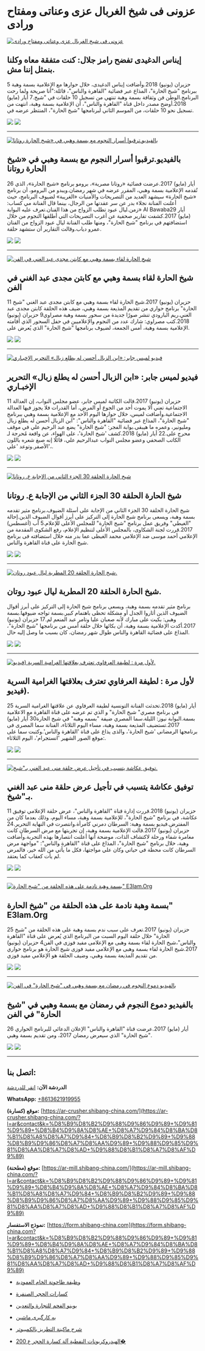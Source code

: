 # عزونى فى شيخ الغربال عزى وعناتى ومفتاح ورادى

<a href="https://swt.shibang-china.com/?l=ar&img&k=%D8%B9%D8%B2%D9%88%D9%86%D9%89+%D9%81%D9%89+%D8%B4%D9%8A%D8%AE+%D8%A7%D9%84%D8%BA%D8%B1%D8%A8%D8%A7%D9%84+%D8%B9%D8%B2%D9%89+%D9%88%D8%B9%D9%86%D8%A7%D8%AA%D9%89+%D9%88%D9%85%D9%81%D8%AA%D8%A7%D8%AD+%D9%88%D8%B1%D8%A7%D8%AF%D9%89" target="_blank">![عزونى فى شيخ الغربال عزى وعناتى ومفتاح ورادى](http://static.shibang-china.com/all-800x300/1291.jpg)</a>

## إيناس الدغيدى تفضح رامز جلال: كنت متفقة معاه وكلنا بنمثل إننا مش.
5 حزيران (يونيو) 2018.وأضافت إيناس الدغيدى، خلال حوارها مع الإعلامية بسمة وهبة ببرنامج &quot;شيخ الحارة&quot;، المذاع عبر فضائية &quot;القاهرة والناس&quot;، قائلة:&quot;أنا صريحة ولما رحت البرنامج.الوطن فن وثقافة بسمة وهبة تنتهي من تسجيل 10 حلقات في &quot;شيخ.7 أيار (مايو) 2018.أوضح مصدر داخل قناة &quot;القاهرة والناس&quot;، أن الإعلامية بسمة وهبة، انتهت من تسجيل نحو 10 حلقات، من الموسم الثاني لبرنامجها &quot;شيخ الحارة&quot;، المنتظر عرضه في.


<a href="https://whatsapp.shibangsoft.com/WhatsApp.php" target="_blank" title="WhatsApp">![](http://static.shibang-china.com/icon/whatsapp.png)</a> <a href="https://swt.shibang-china.com/?l=ar&icon&k=%D8%B9%D8%B2%D9%88%D9%86%D9%89+%D9%81%D9%89+%D8%B4%D9%8A%D8%AE+%D8%A7%D9%84%D8%BA%D8%B1%D8%A8%D8%A7%D9%84+%D8%B9%D8%B2%D9%89+%D9%88%D8%B9%D9%86%D8%A7%D8%AA%D9%89+%D9%88%D9%85%D9%81%D8%AA%D8%A7%D8%AD+%D9%88%D8%B1%D8%A7%D8%AF%D9%89" target="_blank">![](http://static.shibang-china.com/icon/chat-ar.png)</a>

---

<a href="https://swt.shibang-china.com/?l=ar&img&k=%D8%B9%D8%B2%D9%88%D9%86%D9%89+%D9%81%D9%89+%D8%B4%D9%8A%D8%AE+%D8%A7%D9%84%D8%BA%D8%B1%D8%A8%D8%A7%D9%84+%D8%B9%D8%B2%D9%89+%D9%88%D8%B9%D9%86%D8%A7%D8%AA%D9%89+%D9%88%D9%85%D9%81%D8%AA%D8%A7%D8%AD+%D9%88%D8%B1%D8%A7%D8%AF%D9%89" target="_blank">![بالفيديو.ترقبوا أسرار النجوم مع بسمة وهبي في «شيخ الحارة روتانا](http://static.shibang-china.com/all-800x300/288.jpg)</a>

## بالفيديو.ترقبوا أسرار النجوم مع بسمة وهبي في «شيخ الحارة روتانا
26 أيار (مايو) 2017.عرضت فضائية «روتانا مصرية»، برومو برنامج «شيخ الحارة»، الذي تُقدمه الإعلامية بسمة وهبي، المقرر عرضه في شهر رمضان.ويبدو من البرومو، أن برنامج «شيخ الحارة» سيشهد العديد من التصريحات والأمنيات «الغريبة» لضيوف البرنامج، حيث أعلنت الفنانة نجلاء بدر عن سر عقدتها من الرجال، بينما قال الفنانة مي كساب: «زمن.ليال عبود تطلب الزواج من هذا الفنان.تعرف عليه البوابة Al Bawaba29 أيار (مايو) 2017.كشفت تقارير صحفية عن أغرب التصريحات التي أطلقها النجوم من خلال استضافتهم في برنامج &quot;شيخ الحارة&quot;، ومنها طلب الفنانة ليال عبود الزواج من الفنان عمرو دياب.وقالت التقارير أن ستشهد حلقة.


<a href="https://whatsapp.shibangsoft.com/WhatsApp.php" target="_blank" title="WhatsApp">![](http://static.shibang-china.com/icon/whatsapp.png)</a> <a href="https://swt.shibang-china.com/?l=ar&icon&k=%D8%B9%D8%B2%D9%88%D9%86%D9%89+%D9%81%D9%89+%D8%B4%D9%8A%D8%AE+%D8%A7%D9%84%D8%BA%D8%B1%D8%A8%D8%A7%D9%84+%D8%B9%D8%B2%D9%89+%D9%88%D8%B9%D9%86%D8%A7%D8%AA%D9%89+%D9%88%D9%85%D9%81%D8%AA%D8%A7%D8%AD+%D9%88%D8%B1%D8%A7%D8%AF%D9%89" target="_blank">![](http://static.shibang-china.com/icon/chat-ar.png)</a>

---

<a href="https://swt.shibang-china.com/?l=ar&img&k=%D8%B9%D8%B2%D9%88%D9%86%D9%89+%D9%81%D9%89+%D8%B4%D9%8A%D8%AE+%D8%A7%D9%84%D8%BA%D8%B1%D8%A8%D8%A7%D9%84+%D8%B9%D8%B2%D9%89+%D9%88%D8%B9%D9%86%D8%A7%D8%AA%D9%89+%D9%88%D9%85%D9%81%D8%AA%D8%A7%D8%AD+%D9%88%D8%B1%D8%A7%D8%AF%D9%89" target="_blank">![شيخ الحارة لقاء بسمة وهبي مع كابتن مجدى عبد الغني في الفن](http://static.shibang-china.com/all-800x300/644.jpg)</a>

## شيخ الحارة لقاء بسمة وهبي مع كابتن مجدى عبد الغني في الفن
11 حزيران (يونيو) 2017.شيخ الحارة لقاء بسمة وهبي مع كابتن مجدى عبد الغني &quot;شيخ الحارة&quot; برنامج حواري من تقديم المذيعة بسمة وهبي، ضيف هذه الحلقة كابتن مجدى عبد الغني.ريم البارودي تنشر صورًا جديدة من سحور بسمة وهبة مصراوي9 حزيران (يونيو) 2018.كتب مصراوي: شارك عدد من النجوم والإعلاميين في حفل السحور الذي أقامته الإعلامية بسمة وهبة، أمس الجمعة، لضيوف برنامجها &quot;شيخ الحارة&quot; الذي يُعرض على.


<a href="https://whatsapp.shibangsoft.com/WhatsApp.php" target="_blank" title="WhatsApp">![](http://static.shibang-china.com/icon/whatsapp.png)</a> <a href="https://swt.shibang-china.com/?l=ar&icon&k=%D8%B9%D8%B2%D9%88%D9%86%D9%89+%D9%81%D9%89+%D8%B4%D9%8A%D8%AE+%D8%A7%D9%84%D8%BA%D8%B1%D8%A8%D8%A7%D9%84+%D8%B9%D8%B2%D9%89+%D9%88%D8%B9%D9%86%D8%A7%D8%AA%D9%89+%D9%88%D9%85%D9%81%D8%AA%D8%A7%D8%AD+%D9%88%D8%B1%D8%A7%D8%AF%D9%89" target="_blank">![](http://static.shibang-china.com/icon/chat-ar.png)</a>

---

<a href="https://swt.shibang-china.com/?l=ar&img&k=%D8%B9%D8%B2%D9%88%D9%86%D9%89+%D9%81%D9%89+%D8%B4%D9%8A%D8%AE+%D8%A7%D9%84%D8%BA%D8%B1%D8%A8%D8%A7%D9%84+%D8%B9%D8%B2%D9%89+%D9%88%D8%B9%D9%86%D8%A7%D8%AA%D9%89+%D9%88%D9%85%D9%81%D8%AA%D8%A7%D8%AD+%D9%88%D8%B1%D8%A7%D8%AF%D9%89" target="_blank">![فيديو لميس جابر: «ابن الزبال أحسن له يطلع زبال» التحرير الإخبـاري](http://static.shibang-china.com/all-800x300/1331.jpg)</a>

## فيديو لميس جابر: «ابن الزبال أحسن له يطلع زبال» التحرير الإخبـاري
11 حزيران (يونيو) 2017.قالت الكاتبة لميس جابر، عضو مجلس النواب، إن العدالة الاجتماعية تعني ألا يموت أحد من الجوع أو المرض، أما القدرات فلا يجوز فيها العدالة الاجتماعية.وأضافت لميس، خلال حوارها اليوم الأحد مع الإعلامية بسمة وهبي ببرنامج &quot;شيخ الحارة&quot;، المذاع عبر فضائية &quot;القاهرة والناس&quot;: &quot;ابن الزبال أحسن له يطلع زبال ومليونير، وعمره ما هيبقى.بوابة الفجر: &quot;شيخ الحارة&quot; يضع عبد الرحيم علي في موقف محرج على.22 أيار (مايو) 2018.كشف &#39;شيخ الحارة&#39;، على الهواء، عن واقعة مُحرجة لـ الكاتب الصحفي وعضو مجلس النواب عبدالرحيم علي، قائلًا إنه صبغ شعره باللون الأصفر.وتوعد &#39;علي&#39;،.


<a href="https://whatsapp.shibangsoft.com/WhatsApp.php" target="_blank" title="WhatsApp">![](http://static.shibang-china.com/icon/whatsapp.png)</a> <a href="https://swt.shibang-china.com/?l=ar&icon&k=%D8%B9%D8%B2%D9%88%D9%86%D9%89+%D9%81%D9%89+%D8%B4%D9%8A%D8%AE+%D8%A7%D9%84%D8%BA%D8%B1%D8%A8%D8%A7%D9%84+%D8%B9%D8%B2%D9%89+%D9%88%D8%B9%D9%86%D8%A7%D8%AA%D9%89+%D9%88%D9%85%D9%81%D8%AA%D8%A7%D8%AD+%D9%88%D8%B1%D8%A7%D8%AF%D9%89" target="_blank">![](http://static.shibang-china.com/icon/chat-ar.png)</a>

---

<a href="https://swt.shibang-china.com/?l=ar&img&k=%D8%B9%D8%B2%D9%88%D9%86%D9%89+%D9%81%D9%89+%D8%B4%D9%8A%D8%AE+%D8%A7%D9%84%D8%BA%D8%B1%D8%A8%D8%A7%D9%84+%D8%B9%D8%B2%D9%89+%D9%88%D8%B9%D9%86%D8%A7%D8%AA%D9%89+%D9%88%D9%85%D9%81%D8%AA%D8%A7%D8%AD+%D9%88%D8%B1%D8%A7%D8%AF%D9%89" target="_blank">![شيخ الحارة الحلقة 30 الجزء الثاني من الإجابة ع. روتانا](http://static.shibang-china.com/all-800x300/487.jpg)</a>

## شيخ الحارة الحلقة 30 الجزء الثاني من الإجابة ع. روتانا
شيخ الحارة الحلقة 30 الجزء الثاني من الإجابة على أسئلة الضيوف.برنامج مثير تقدمه بسمة وهبة، ويسعى برنامج شيخ الحارة إلى التركيز على أبرز أقوال الضيوف الذين.إحالة &quot;الغيطي&quot; وفريق عمل برنامج &quot;شيخ الحارة&quot; للمجلس الأعلى للإعلام.5 آب (أغسطس) 2017.قررت لجنة الشكاوى، بالمجلس الأعلى لتنظيم الإعلام، رفع الشكوى المقدمة من الإعلامي أحمد موسى ضد الإعلامي محمد الغيطى عما بدر منه خلال استضافته فى برنامج شيخ الحارة على قناة القاهرة والناس.


<a href="https://whatsapp.shibangsoft.com/WhatsApp.php" target="_blank" title="WhatsApp">![](http://static.shibang-china.com/icon/whatsapp.png)</a> <a href="https://swt.shibang-china.com/?l=ar&icon&k=%D8%B9%D8%B2%D9%88%D9%86%D9%89+%D9%81%D9%89+%D8%B4%D9%8A%D8%AE+%D8%A7%D9%84%D8%BA%D8%B1%D8%A8%D8%A7%D9%84+%D8%B9%D8%B2%D9%89+%D9%88%D8%B9%D9%86%D8%A7%D8%AA%D9%89+%D9%88%D9%85%D9%81%D8%AA%D8%A7%D8%AD+%D9%88%D8%B1%D8%A7%D8%AF%D9%89" target="_blank">![](http://static.shibang-china.com/icon/chat-ar.png)</a>

---

<a href="https://swt.shibang-china.com/?l=ar&img&k=%D8%B9%D8%B2%D9%88%D9%86%D9%89+%D9%81%D9%89+%D8%B4%D9%8A%D8%AE+%D8%A7%D9%84%D8%BA%D8%B1%D8%A8%D8%A7%D9%84+%D8%B9%D8%B2%D9%89+%D9%88%D8%B9%D9%86%D8%A7%D8%AA%D9%89+%D9%88%D9%85%D9%81%D8%AA%D8%A7%D8%AD+%D9%88%D8%B1%D8%A7%D8%AF%D9%89" target="_blank">![شيخ الحارة الحلقة 20 المطربة ليال عبود روتان.](http://static.shibang-china.com/all-800x300/615.jpg)</a>

## شيخ الحارة الحلقة 20 المطربة ليال عبود روتان.
برنامج مثير تقدمه بسمة وهبة، ويسعى برنامج شيخ الحارة إلى التركيز على أبرز أقوال الضيوف الذين أثاروا الجدل أو مشكلة تحظى باهتمام كبير.بسمة تواجه ضيوفها.بسمة وهبى: بكيت على مبارك لأنه صعبان عليا وتامر عبد المنعم لم.17 حزيران (يونيو) 2017.أكدت الإعلامية بسمة وهبة، أن بكائها خلال حلقة أمس من برنامجها &quot;شيخ الحارة&quot;، المذاع على فضائية القاهرة والناس طوال شهر رمضان، كان بسبب ما وصل إليه حال.


<a href="https://whatsapp.shibangsoft.com/WhatsApp.php" target="_blank" title="WhatsApp">![](http://static.shibang-china.com/icon/whatsapp.png)</a> <a href="https://swt.shibang-china.com/?l=ar&icon&k=%D8%B9%D8%B2%D9%88%D9%86%D9%89+%D9%81%D9%89+%D8%B4%D9%8A%D8%AE+%D8%A7%D9%84%D8%BA%D8%B1%D8%A8%D8%A7%D9%84+%D8%B9%D8%B2%D9%89+%D9%88%D8%B9%D9%86%D8%A7%D8%AA%D9%89+%D9%88%D9%85%D9%81%D8%AA%D8%A7%D8%AD+%D9%88%D8%B1%D8%A7%D8%AF%D9%89" target="_blank">![](http://static.shibang-china.com/icon/chat-ar.png)</a>

---

<a href="https://swt.shibang-china.com/?l=ar&img&k=%D8%B9%D8%B2%D9%88%D9%86%D9%89+%D9%81%D9%89+%D8%B4%D9%8A%D8%AE+%D8%A7%D9%84%D8%BA%D8%B1%D8%A8%D8%A7%D9%84+%D8%B9%D8%B2%D9%89+%D9%88%D8%B9%D9%86%D8%A7%D8%AA%D9%89+%D9%88%D9%85%D9%81%D8%AA%D8%A7%D8%AD+%D9%88%D8%B1%D8%A7%D8%AF%D9%89" target="_blank">![لأول مرة : لطيفة العرفاوي تعترف بعلاقتها الغرامية السرية (فيديو.](http://static.shibang-china.com/all-800x300/424.jpg)</a>

## لأول مرة : لطيفة العرفاوي تعترف بعلاقتها الغرامية السرية (فيديو.
25 أيار (مايو) 2018.تحدثت الفنانة التونسية لطيفة العرفاوي عن علاقتها الغرامية السرية في برنامج مصري&quot; شيخ الحارة&quot; و الذي تم عرضه على قناة القاهرة مع الاعلامية بسمة.البوابة نيوز: الليلة.سما المصري ضيفة &quot;بسمه وهبة&quot; في شيخ الحارة30 أيار (مايو) 2017.تستضيف المذيعة بسمة وهبة، مساء اليوم الثلاثاء، الفنانة سما المصرى فى برنامجها الرمضانى &#39;شيخ الحارة&#39;، والذى يذاع على قناة &#39;القاهرة والناس&#39;.وكتبت سما على موقع الصور الشهير &#39;انستجرام&#39;، اليوم الثلاثاء:.


<a href="https://whatsapp.shibangsoft.com/WhatsApp.php" target="_blank" title="WhatsApp">![](http://static.shibang-china.com/icon/whatsapp.png)</a> <a href="https://swt.shibang-china.com/?l=ar&icon&k=%D8%B9%D8%B2%D9%88%D9%86%D9%89+%D9%81%D9%89+%D8%B4%D9%8A%D8%AE+%D8%A7%D9%84%D8%BA%D8%B1%D8%A8%D8%A7%D9%84+%D8%B9%D8%B2%D9%89+%D9%88%D8%B9%D9%86%D8%A7%D8%AA%D9%89+%D9%88%D9%85%D9%81%D8%AA%D8%A7%D8%AD+%D9%88%D8%B1%D8%A7%D8%AF%D9%89" target="_blank">![](http://static.shibang-china.com/icon/chat-ar.png)</a>

---

<a href="https://swt.shibang-china.com/?l=ar&img&k=%D8%B9%D8%B2%D9%88%D9%86%D9%89+%D9%81%D9%89+%D8%B4%D9%8A%D8%AE+%D8%A7%D9%84%D8%BA%D8%B1%D8%A8%D8%A7%D9%84+%D8%B9%D8%B2%D9%89+%D9%88%D8%B9%D9%86%D8%A7%D8%AA%D9%89+%D9%88%D9%85%D9%81%D8%AA%D8%A7%D8%AD+%D9%88%D8%B1%D8%A7%D8%AF%D9%89" target="_blank">![توفيق عكاشة يتسبب في تأجيل عرض حلقة منى عبد الغني بـ&quot;شيخ.](http://static.shibang-china.com/all-800x300/149.jpg)</a>

## توفيق عكاشة يتسبب في تأجيل عرض حلقة منى عبد الغني بـ&quot;شيخ.
11 حزيران (يونيو) 2018.قررت إدارة قناة &quot;القاهرة والناس&quot;، عرض حلقة الإعلامي توفيق عكاشة، في برنامج &quot;شيخ الحارة&quot;، للإعلامية بسمة وهبة، مساء اليوم، وذلك بعدما كان من المفترض.فيديو بسمة وهبة: السرطان دمرني كامرأة.وانتصرت في النهاية التحرير.24 حزيران (يونيو) 2017.قالت الإعلامية بسمة وهبة، إن تجربتها مع مرض السرطان كانت مغامرة شفاء ورحلة لاكتشاف الذات، موضحة أنها أعلنت انتصارها بهذه التجربة.وأضافت وهبة، خلال برنامج &quot;شيخ الحارة&quot;، المذاع على قناة &quot;القاهرة والناس&quot;: &quot;مواجهة مرض السرطان كانت محطة في حياتي وكان علي مواجتها، فكل ما يأتي من الله خير، فالمرض لم يأت كعقاب كما يعتقد.


<a href="https://whatsapp.shibangsoft.com/WhatsApp.php" target="_blank" title="WhatsApp">![](http://static.shibang-china.com/icon/whatsapp.png)</a> <a href="https://swt.shibang-china.com/?l=ar&icon&k=%D8%B9%D8%B2%D9%88%D9%86%D9%89+%D9%81%D9%89+%D8%B4%D9%8A%D8%AE+%D8%A7%D9%84%D8%BA%D8%B1%D8%A8%D8%A7%D9%84+%D8%B9%D8%B2%D9%89+%D9%88%D8%B9%D9%86%D8%A7%D8%AA%D9%89+%D9%88%D9%85%D9%81%D8%AA%D8%A7%D8%AD+%D9%88%D8%B1%D8%A7%D8%AF%D9%89" target="_blank">![](http://static.shibang-china.com/icon/chat-ar.png)</a>

---

<a href="https://swt.shibang-china.com/?l=ar&img&k=%D8%B9%D8%B2%D9%88%D9%86%D9%89+%D9%81%D9%89+%D8%B4%D9%8A%D8%AE+%D8%A7%D9%84%D8%BA%D8%B1%D8%A8%D8%A7%D9%84+%D8%B9%D8%B2%D9%89+%D9%88%D8%B9%D9%86%D8%A7%D8%AA%D9%89+%D9%88%D9%85%D9%81%D8%AA%D8%A7%D8%AD+%D9%88%D8%B1%D8%A7%D8%AF%D9%89" target="_blank">![بسمة وهبة نادمة على هذه الحلقة من &quot;شيخ الحارة&quot; E3lam.Org](http://static.shibang-china.com/all-800x300/61.jpg)</a>

## بسمة وهبة نادمة على هذه الحلقة من &quot;شيخ الحارة&quot; E3lam.Org
25 حزيران (يونيو) 2017.تعرف على سبب ندم بسمة وهبة على هذه الحلقة من &quot;شيخ الحارة&quot; خلال حلقة اليوم السبت من البرنامج الذي يُعرض على قناة &quot;القاهرة والناس&quot;،شيخ الحارة لقاء بسمة وهبى مع الإعلامى مفيد فوزى في الفن4 حزيران (يونيو) 2017.شيخ الحارة لقاء بسمة وهبى مع الإعلامى مفيد فوزى شيخ الحارة هو برنامج حواري من تقديم المذيعة بسمة وهبي، وضيف الحلقة هو الإعلامي مفيد فوزي.


<a href="https://whatsapp.shibangsoft.com/WhatsApp.php" target="_blank" title="WhatsApp">![](http://static.shibang-china.com/icon/whatsapp.png)</a> <a href="https://swt.shibang-china.com/?l=ar&icon&k=%D8%B9%D8%B2%D9%88%D9%86%D9%89+%D9%81%D9%89+%D8%B4%D9%8A%D8%AE+%D8%A7%D9%84%D8%BA%D8%B1%D8%A8%D8%A7%D9%84+%D8%B9%D8%B2%D9%89+%D9%88%D8%B9%D9%86%D8%A7%D8%AA%D9%89+%D9%88%D9%85%D9%81%D8%AA%D8%A7%D8%AD+%D9%88%D8%B1%D8%A7%D8%AF%D9%89" target="_blank">![](http://static.shibang-china.com/icon/chat-ar.png)</a>

---

<a href="https://swt.shibang-china.com/?l=ar&img&k=%D8%B9%D8%B2%D9%88%D9%86%D9%89+%D9%81%D9%89+%D8%B4%D9%8A%D8%AE+%D8%A7%D9%84%D8%BA%D8%B1%D8%A8%D8%A7%D9%84+%D8%B9%D8%B2%D9%89+%D9%88%D8%B9%D9%86%D8%A7%D8%AA%D9%89+%D9%88%D9%85%D9%81%D8%AA%D8%A7%D8%AD+%D9%88%D8%B1%D8%A7%D8%AF%D9%89" target="_blank">![بالفيديو دموع النجوم في رمضان مع بسمة وهبي في &quot;شيخ الحارة&quot; في الفن](http://static.shibang-china.com/all-800x300/563.jpg)</a>

## بالفيديو دموع النجوم في رمضان مع بسمة وهبي في &quot;شيخ الحارة&quot; في الفن
26 أيار (مايو) 2017.عرضت قناة &quot;القاهرة والناس&quot; الإعلان الدعائي للبرنامج الحواري &quot;شيخ الحارة&quot; الذي سيعرض رمضان 2017، ومن تقديم بسمة وهبي.

<a href="https://whatsapp.shibangsoft.com/WhatsApp.php" target="_blank" title="WhatsApp">![](http://static.shibang-china.com/icon/whatsapp.png)</a> <a href="https://swt.shibang-china.com/?l=ar&icon&k=%D8%B9%D8%B2%D9%88%D9%86%D9%89+%D9%81%D9%89+%D8%B4%D9%8A%D8%AE+%D8%A7%D9%84%D8%BA%D8%B1%D8%A8%D8%A7%D9%84+%D8%B9%D8%B2%D9%89+%D9%88%D8%B9%D9%86%D8%A7%D8%AA%D9%89+%D9%88%D9%85%D9%81%D8%AA%D8%A7%D8%AD+%D9%88%D8%B1%D8%A7%D8%AF%D9%89" target="_blank">![](http://static.shibang-china.com/icon/chat-ar.png)</a>

---
## اتصل بنا:

**الدردشة الآن:** [انقر للدردشة](https://swt.shibang-china.com?l=ar&contact&k=%D8%B9%D8%B2%D9%88%D9%86%D9%89+%D9%81%D9%89+%D8%B4%D9%8A%D8%AE+%D8%A7%D9%84%D8%BA%D8%B1%D8%A8%D8%A7%D9%84+%D8%B9%D8%B2%D9%89+%D9%88%D8%B9%D9%86%D8%A7%D8%AA%D9%89+%D9%88%D9%85%D9%81%D8%AA%D8%A7%D8%AD+%D9%88%D8%B1%D8%A7%D8%AF%D9%89)

**WhatsApp:**  [+8613621919955](https://whatsapp.shibangsoft.com/WhatsApp.php)

**موقع (كسارة):** [https://ar-crusher.shibang-china.com/](https://ar-crusher.shibang-china.com/?l=ar&contact&k=%D8%B9%D8%B2%D9%88%D9%86%D9%89+%D9%81%D9%89+%D8%B4%D9%8A%D8%AE+%D8%A7%D9%84%D8%BA%D8%B1%D8%A8%D8%A7%D9%84+%D8%B9%D8%B2%D9%89+%D9%88%D8%B9%D9%86%D8%A7%D8%AA%D9%89+%D9%88%D9%85%D9%81%D8%AA%D8%A7%D8%AD+%D9%88%D8%B1%D8%A7%D8%AF%D9%89)

**موقع (مطحنة):** [https://ar-mill.shibang-china.com/](https://ar-mill.shibang-china.com/?l=ar&contact&k=%D8%B9%D8%B2%D9%88%D9%86%D9%89+%D9%81%D9%89+%D8%B4%D9%8A%D8%AE+%D8%A7%D9%84%D8%BA%D8%B1%D8%A8%D8%A7%D9%84+%D8%B9%D8%B2%D9%89+%D9%88%D8%B9%D9%86%D8%A7%D8%AA%D9%89+%D9%88%D9%85%D9%81%D8%AA%D8%A7%D8%AD+%D9%88%D8%B1%D8%A7%D8%AF%D9%89)

**نموذج الاستفسار:** [https://form.shibang-china.com](https://form.shibang-china.com?l=ar&contact&k=%D8%B9%D8%B2%D9%88%D9%86%D9%89+%D9%81%D9%89+%D8%B4%D9%8A%D8%AE+%D8%A7%D9%84%D8%BA%D8%B1%D8%A8%D8%A7%D9%84+%D8%B9%D8%B2%D9%89+%D9%88%D8%B9%D9%86%D8%A7%D8%AA%D9%89+%D9%88%D9%85%D9%81%D8%AA%D8%A7%D8%AD+%D9%88%D8%B1%D8%A7%D8%AF%D9%89)

* [وظيفة طاحونة الخام العمودية](../25/%D9%88%D8%B8%D9%8A%D9%81%D8%A9%20%D8%B7%D8%A7%D8%AD%D9%88%D9%86%D8%A9%20%D8%A7%D9%84%D8%AE%D8%A7%D9%85%20%D8%A7%D9%84%D8%B9%D9%85%D9%88%D8%AF%D9%8A%D8%A9.md)

* [كسارات الحجر الصنفرة](../23/%D9%83%D8%B3%D8%A7%D8%B1%D8%A7%D8%AA%20%D8%A7%D9%84%D8%AD%D8%AC%D8%B1%20%D8%A7%D9%84%D8%B5%D9%86%D9%81%D8%B1%D8%A9.md)

* [بوينو الفحم للتجارة والتعدين](../23/%D8%A8%D9%88%D9%8A%D9%86%D9%88%20%D8%A7%D9%84%D9%81%D8%AD%D9%85%20%D9%84%D9%84%D8%AA%D8%AC%D8%A7%D8%B1%D8%A9%20%D9%88%D8%A7%D9%84%D8%AA%D8%B9%D8%AF%D9%8A%D9%86.md)

* [به کارگیری ماشین](../22/%D8%A8%D9%87%20%DA%A9%D8%A7%D8%B1%DA%AF%DB%8C%D8%B1%DB%8C%20%D9%85%D8%A7%D8%B4%DB%8C%D9%86.md)

* [شرح ماكينة التطريز بالكمبيوتر](../21/%D8%B4%D8%B1%D8%AD%20%D9%85%D8%A7%D9%83%D9%8A%D9%86%D8%A9%20%D8%A7%D9%84%D8%AA%D8%B7%D8%B1%D9%8A%D8%B2%20%D8%A8%D8%A7%D9%84%D9%83%D9%85%D8%A8%D9%8A%D9%88%D8%AA%D8%B1.md)

* [200 الهيدروكربونات النفطية آلة كسارة الحجر ع�](../25/200%20%D8%A7%D9%84%D9%87%D9%8A%D8%AF%D8%B1%D9%88%D9%83%D8%B1%D8%A8%D9%88%D9%86%D8%A7%D8%AA%20%D8%A7%D9%84%D9%86%D9%81%D8%B7%D9%8A%D8%A9%20%D8%A2%D9%84%D8%A9%20%D9%83%D8%B3%D8%A7%D8%B1%D8%A9%20%D8%A7%D9%84%D8%AD%D8%AC%D8%B1%20%D8%B9%EF%BF%BD.md)